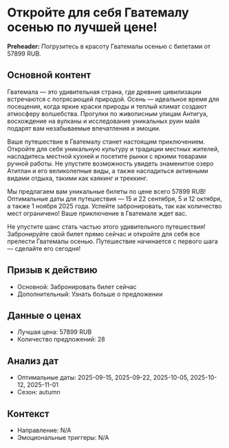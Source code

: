 # Откройте для себя Гватемалу осенью по лучшей цене!

**Preheader:** Погрузитесь в красоту Гватемалы осенью с билетами от 57899 RUB.

## Основной контент

Гватемала — это удивительная страна, где древние цивилизации встречаются с потрясающей природой. Осень — идеальное время для посещения, когда яркие краски природы и теплый климат создают атмосферу волшебства. Прогулки по живописным улицам Антигуа, восхождение на вулканы и исследование уникальных руин майя подарят вам незабываемые впечатления и эмоции.

Ваше путешествие в Гватемалу станет настоящим приключением. Откройте для себя уникальную культуру и традиции местных жителей, насладитесь местной кухней и посетите рынки с яркими товарами ручной работы. Не упустите возможность увидеть знаменитое озеро Атитлан и его великолепные виды, а также насладиться активными видами отдыха, такими как каякинг и треккинг.

Мы предлагаем вам уникальные билеты по цене всего 57899 RUB! Оптимальные даты для путешествия — 15 и 22 сентября, 5 и 12 октября, а также 1 ноября 2025 года. Успейте забронировать, так как количество мест ограничено! Ваше приключение в Гватемале ждет вас.

Не упустите шанс стать частью этого удивительного путешествия! Забронируйте свой билет прямо сейчас и откройте для себя все прелести Гватемалы осенью. Путешествие начинается с первого шага — сделайте его сегодня!

## Призыв к действию

- Основной: Забронировать билет сейчас
- Дополнительный: Узнать больше о предложении

## Данные о ценах

- Лучшая цена: 57899 RUB
- Количество предложений: 28

## Анализ дат

- Оптимальные даты: 2025-09-15, 2025-09-22, 2025-10-05, 2025-10-12, 2025-11-01
- Сезон: autumn

## Контекст

- Направление: N/A
- Эмоциональные триггеры: N/A
